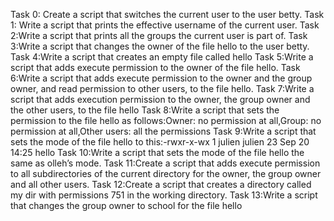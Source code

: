 Task 0: Create a script that switches the current user to the user betty.
Task 1: Write a script that prints the effective username of the current user.
Task 2:Write a script that prints all the groups the current user is part of.
Task 3:Write a script that changes the owner of the file hello to the user betty.
Task 4:Write a script that creates an empty file called hello
Task 5:Write a script that adds execute permission to the owner of the file hello.
Task 6:Write a script that adds execute permission to the owner and the group owner, and read permission to other users, to the file hello.
Task 7:Write a script that adds execution permission to the owner, the group owner and the other users, to the file hello
Task 8:Write a script that sets the permission to the file hello as follows:Owner: no permission at all,Group: no permission at all,Other users: all the permissions
Task 9:Write a script that sets the mode of the file hello to this:-rwxr-x-wx 1 julien julien 23 Sep 20 14:25 hello
Task 10:Write a script that sets the mode of the file hello the same as olleh’s mode.
Task 11:Create a script that adds execute permission to all subdirectories of the current directory for the owner, the group owner and all other users.
Task 12:Create a script that creates a directory called my dir with permissions 751 in the working directory.
Task 13:Write a script that changes the group owner to school for the file hello

